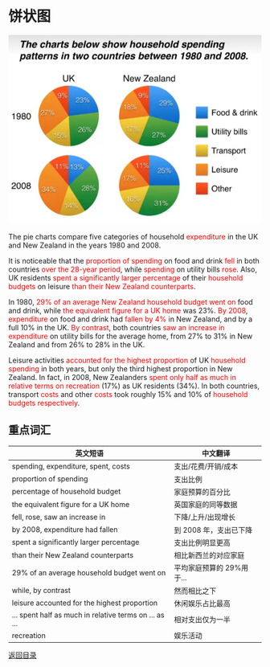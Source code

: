 # 饼状图

![饼状图](./pie-charts.png)

The pie charts compare five categories of household <span style="color:red">expenditure</span> in the UK and New Zealand in the years 1980 and 2008.

It is noticeable that the <span style="color:red">proportion of spending</span> on food and drink <span style="color:red">fell</span> in both countries <span style="color:red">over the 28-year period</span>, while <span style="color:red">spending</span> on utility bills <span style="color:red">rose</span>. Also, UK residents <span style="color:red">spent a significantly larger percentage</span> of their <span style="color:red">household budgets</span> on leisure <span style="color:red">than their New Zealand counterparts</span>.

In 1980, <span style="color:red">29% of an average New Zealand household budget went on</span> food and drink, while <span style="color:red">the equivalent figure for a UK home</span> was 23%. <span style="color:red">By 2008</span>, <span style="color:red">expenditure</span> on food and drink had <span style="color:red">fallen by 4%</span> in New Zealand, and by a full 10% in the UK. <span style="color:red">By contrast</span>, both countries <span style="color:red">saw an increase in</span> <span style="color:red">expenditure</span> on utility bills for the average home, from 27% to 31% in New Zealand and from 26% to 28% in the UK.

Leisure activities <span style="color:red">accounted for the highest proportion</span> of UK <span style="color:red">household spending</span> in both years, but only the third highest proportion in New Zealand. In fact, in 2008, New Zealanders <span style="color:red">spent only half as much in relative terms on</span> <span style="color:red">recreation</span> (17%) as UK residents (34%). In both countries, transport <span style="color:red">costs</span> and other <span style="color:red">costs</span> took roughly 15% and 10% of <span style="color:red">household budgets</span> <span style="color:red">respectively</span>.

## 重点词汇

| 英文短语                                               | 中文翻译                  |
| ------------------------------------------------------ | ------------------------- |
| spending, expenditure, spent, costs                    | 支出/花费/开销/成本       |
| proportion of spending                                 | 支出比例                  |
| percentage of household budget                         | 家庭预算的百分比          |
| the equivalent figure for a UK home                    | 英国家庭的同等数据        |
| fell, rose, saw an increase in                         | 下降/上升/出现增长        |
| by 2008, expenditure had fallen                        | 到 2008 年，支出已下降    |
| spent a significantly larger percentage                | 支出比例明显更高          |
| than their New Zealand counterparts                    | 相比新西兰的对应家庭      |
| 29% of an average household budget went on             | 平均家庭预算的 29%用于... |
| while, by contrast                                     | 然而相比之下              |
| leisure accounted for the highest proportion           | 休闲娱乐占比最高          |
| ... spent half as much in relative terms on ... as ... | 相对支出仅为一半          |
| recreation                                             | 娱乐活动                  |

[返回目录](../README.md)
